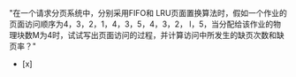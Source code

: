 "在一个请求分页系统中，分别采用FIFO和 LRU页面置换算法时，假如一个作业的页面访问顺序为4，3，2，1，4，3，5，4，3，2，
l，5，当分配给该作业的物理块数M为4时，试试写出页面访问的过程，并计算访问中所发生的缺页次数和缺页率？"
- [x]  

